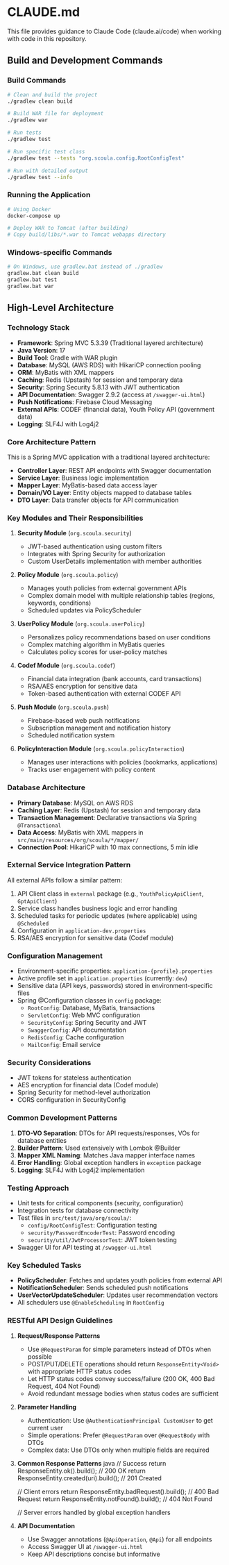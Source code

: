 # CLAUDE.md

This file provides guidance to Claude Code (claude.ai/code) when working with code in this repository.

## Build and Development Commands

### Build Commands
```bash
# Clean and build the project
./gradlew clean build

# Build WAR file for deployment
./gradlew war

# Run tests
./gradlew test

# Run specific test class
./gradlew test --tests "org.scoula.config.RootConfigTest"

# Run with detailed output
./gradlew test --info
```

### Running the Application
```bash
# Using Docker
docker-compose up

# Deploy WAR to Tomcat (after building)
# Copy build/libs/*.war to Tomcat webapps directory
```

### Windows-specific Commands
```bash
# On Windows, use gradlew.bat instead of ./gradlew
gradlew.bat clean build
gradlew.bat test
gradlew.bat war
```

## High-Level Architecture

### Technology Stack
- **Framework**: Spring MVC 5.3.39 (Traditional layered architecture)
- **Java Version**: 17
- **Build Tool**: Gradle with WAR plugin
- **Database**: MySQL (AWS RDS) with HikariCP connection pooling
- **ORM**: MyBatis with XML mappers
- **Caching**: Redis (Upstash) for session and temporary data
- **Security**: Spring Security 5.8.13 with JWT authentication
- **API Documentation**: Swagger 2.9.2 (access at `/swagger-ui.html`)
- **Push Notifications**: Firebase Cloud Messaging
- **External APIs**: CODEF (financial data), Youth Policy API (government data)
- **Logging**: SLF4J with Log4j2

### Core Architecture Pattern
This is a Spring MVC application with a traditional layered architecture:
- **Controller Layer**: REST API endpoints with Swagger documentation
- **Service Layer**: Business logic implementation
- **Mapper Layer**: MyBatis-based data access layer
- **Domain/VO Layer**: Entity objects mapped to database tables
- **DTO Layer**: Data transfer objects for API communication

### Key Modules and Their Responsibilities

1. **Security Module** (`org.scoula.security`)
   - JWT-based authentication using custom filters
   - Integrates with Spring Security for authorization
   - Custom UserDetails implementation with member authorities

2. **Policy Module** (`org.scoula.policy`)
   - Manages youth policies from external government APIs
   - Complex domain model with multiple relationship tables (regions, keywords, conditions)
   - Scheduled updates via PolicyScheduler

3. **UserPolicy Module** (`org.scoula.userPolicy`)
   - Personalizes policy recommendations based on user conditions
   - Complex matching algorithm in MyBatis queries
   - Calculates policy scores for user-policy matches

4. **Codef Module** (`org.scoula.codef`)
   - Financial data integration (bank accounts, card transactions)
   - RSA/AES encryption for sensitive data
   - Token-based authentication with external CODEF API

5. **Push Module** (`org.scoula.push`)
   - Firebase-based web push notifications
   - Subscription management and notification history
   - Scheduled notification system

6. **PolicyInteraction Module** (`org.scoula.policyInteraction`)
   - Manages user interactions with policies (bookmarks, applications)
   - Tracks user engagement with policy content

### Database Architecture
- **Primary Database**: MySQL on AWS RDS
- **Caching Layer**: Redis (Upstash) for session and temporary data
- **Transaction Management**: Declarative transactions via Spring `@Transactional`
- **Data Access**: MyBatis with XML mappers in `src/main/resources/org/scoula/*/mapper/`
- **Connection Pool**: HikariCP with 10 max connections, 5 min idle

### External Service Integration Pattern
All external APIs follow a similar pattern:
1. API Client class in `external` package (e.g., `YouthPolicyApiClient`, `GptApiClient`)
2. Service class handles business logic and error handling
3. Scheduled tasks for periodic updates (where applicable) using `@Scheduled`
4. Configuration in `application-dev.properties`
5. RSA/AES encryption for sensitive data (Codef module)

### Configuration Management
- Environment-specific properties: `application-{profile}.properties`
- Active profile set in `application.properties` (currently: `dev`)
- Sensitive data (API keys, passwords) stored in environment-specific files
- Spring @Configuration classes in `config` package:
  - `RootConfig`: Database, MyBatis, transactions
  - `ServletConfig`: Web MVC configuration
  - `SecurityConfig`: Spring Security and JWT
  - `SwaggerConfig`: API documentation
  - `RedisConfig`: Cache configuration
  - `MailConfig`: Email service

### Security Considerations
- JWT tokens for stateless authentication
- AES encryption for financial data (Codef module)
- Spring Security for method-level authorization
- CORS configuration in SecurityConfig

### Common Development Patterns
1. **DTO-VO Separation**: DTOs for API requests/responses, VOs for database entities
2. **Builder Pattern**: Used extensively with Lombok @Builder
3. **Mapper XML Naming**: Matches Java mapper interface names
4. **Error Handling**: Global exception handlers in `exception` package
5. **Logging**: SLF4J with Log4j2 implementation

### Testing Approach
- Unit tests for critical components (security, configuration)
- Integration tests for database connectivity
- Test files in `src/test/java/org/scoula/`:
  - `config/RootConfigTest`: Configuration testing
  - `security/PasswordEncoderTest`: Password encoding
  - `security/util/JwtProcessorTest`: JWT token testing
- Swagger UI for API testing at `/swagger-ui.html`

### Key Scheduled Tasks
- **PolicyScheduler**: Fetches and updates youth policies from external API
- **NotificationScheduler**: Sends scheduled push notifications
- **UserVectorUpdateScheduler**: Updates user recommendation vectors
- All schedulers use `@EnableScheduling` in `RootConfig`

### RESTful API Design Guidelines

1. **Request/Response Patterns**
   - Use `@RequestParam` for simple parameters instead of DTOs when possible
   - POST/PUT/DELETE operations should return `ResponseEntity<Void>` with appropriate HTTP status codes
   - Let HTTP status codes convey success/failure (200 OK, 400 Bad Request, 404 Not Found)
   - Avoid redundant message bodies when status codes are sufficient

2. **Parameter Handling**
   - Authentication: Use `@AuthenticationPrincipal CustomUser` to get current user
   - Simple operations: Prefer `@RequestParam` over `@RequestBody` with DTOs
   - Complex data: Use DTOs only when multiple fields are required

3. **Common Response Patterns**
   java
   // Success
   return ResponseEntity.ok().build();           // 200 OK
   return ResponseEntity.created(uri).build();   // 201 Created
   
   // Client errors
   return ResponseEntity.badRequest().build();   // 400 Bad Request
   return ResponseEntity.notFound().build();     // 404 Not Found
   
   // Server errors handled by global exception handlers

4. **API Documentation**
   - Use Swagger annotations (`@ApiOperation`, `@Api`) for all endpoints
   - Access Swagger UI at `/swagger-ui.html`
   - Keep API descriptions concise but informative